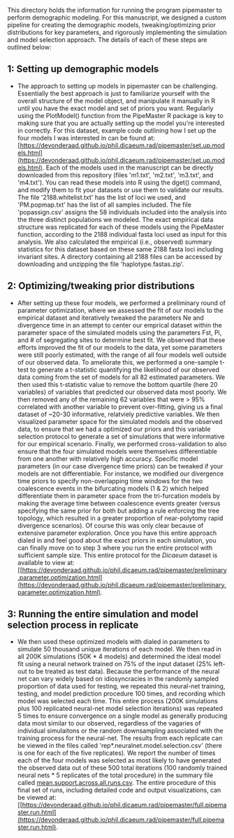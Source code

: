 This directory holds the information for running the program pipemaster to perform demographic modeling. For this manuscript, we designed a custom pipeline for creating the demographic models, tweaking/optimizing prior distributions for key parameters, and rigorously implementing the simulation and model selection approach. The details of each of these steps are outlined below:

## 1: Setting up demographic models
- The approach to setting up models in pipemaster can be challenging. Essentially the best approach is just to familiarize yourself with the overall structure of the model object, and manipulate it manually in R until you have the exact model and set of priors you want. Regularly using the PlotModel() function from the PipeMaster R package is key to making sure that you are actually setting up the model you're interested in correctly. For this dataset, example code outlining how I set up the four models I was interested in can be found at: [https://devonderaad.github.io/phil.dicaeum.rad/pipemaster/set.up.models.html](https://devonderaad.github.io/phil.dicaeum.rad/pipemaster/set.up.models.html). Each of the models used in the manuscript can be directly downloaded from this repository (files 'm1.txt', 'm2.txt', 'm3.txt', and 'm4.txt'). You can read these models into R using the dget() command, and modify them to fit your datasets or use them to validate our results. The file '2188.whitelist.txt' has the list of loci we used, and 'PM.popmap.txt' has the list of all samples included. The file 'popassign.csv' assigns the 58 individuals included into the analysis into the three distinct populations we modeled. The exact empirical data structure was replicated for each of these models using the PipeMaster function, according to the 2188 individual fasta loci used as input for this analysis. We also calculated the empirical (i.e., observed) summary statistics for this dataset based on these same 2188 fasta loci including invariant sites. A directory containing all 2188 files can be accessed by downloading and unzipping the file 'haplotype.fastas.zip'.

## 2: Optimizing/tweaking prior distributions
- After setting up these four models, we performed a preliminary round of parameter optimization, where we assessed the fit of our models to the empirical dataset and iteratively tweaked the parameters Ne and divergence time in an attempt to center our emprical dataset within the parameter space of the simulated models using the parameters Fst, Pi, and # of segregating sites to determine best fit. We observed that these efforts improved the fit of our models to the data, yet some parameters were still poorly estimated, with the range of all four models well outside of our observed data. To ameliorate this, we performed a one-sample t-test to generate a t-statistic quantifying the likelihood of our observed data coming from the set of models for all 82 estimated parameters. We then used this t-statistic value to remove the bottom quartile (here 20 variables) of variables that predicted our observed data most poorly. We then removed any of the remaining 62 variables that were > 95% correlated with another variable to prevent over-fitting, giving us a final dataset of ~20-30 informative, relatviely predictive variables. We then visualized parameter space for the simulated models and the observed data, to ensure that we had a optimized our priors and this variable selection protocol to generate a set of simulations that were informative for our empirical scenario. Finally, we performed cross-validation to also ensure that the four simulated models were themselves differentiable from one another with relatively high accuracy. Specific model parameters (in our case divergence time priors) can be tweaked if your models are not differentiable. For instance, we modified our divergence time priors to specify non-overlapping time windows for the two coalescence events in the bifurcating models (1 & 2) which helped differentiate them in parameter space from the tri-furcation models by making the average time between coalescence events greater (versus specifying the same prior for both but adding a rule enforcing the tree topology, which resulted in a greater proportion of near-polytomy rapid divergence scenarios). Of course this was only clear because of extensive parameter exploration. Once you have this entire approach dialed in and feel good about the exact priors in each simulation, you can finally move on to step 3 where you run the entire protocol with sufficient sample size. This entire protocol for the *Dicaeum* dataset is available to view at: [[https://devonderaad.github.io/phil.dicaeum.rad/pipemaster/preliminary.parameter.optimization.html](https://devonderaad.github.io/phil.dicaeum.rad/pipemaster/preliminary.parameter.optimization.html).

## 3: Running the entire simulation and model selection process in replicate
- We then used these optimized models with dialed in parameters to simulate 50 thousand unique iterations of each model. We then read in all 200K simulations (50K * 4 models) and determined the ideal model fit using a neural network trained on 75% of the input dataset (25% left-out to be treated as test data). Because the performance of the neural net can vary widely based on idiosyncracies in the randomly sampled proportion of data used for testing, we repeated this neural-net training, testing, and model prediction procedure 100 times, and recording which model was selected each time. This entire process (200K simulations plus 100 replicated neural-net model selection iterations) was repeated 5 times to ensure convergence on a single model as generally producing data most similar to our observed, regardless of the vagaries of individual simulaitons or the random downsampling associated with the training process for the neural-net. The results from each replicate can be viewed in the files called 'rep*.neuralnet.model.selection.csv' (there is one for each of the five replicates). We report the number of times each of the four models was selected as most likely to have generated the observed data out of these 500 total iterations (100 randomly trained neural nets * 5 replicates of the total procedure) in the summary file called [mean.support.across.all.runs.csv](https://github.com/DevonDeRaad/phil.dicaeum.rad/blob/main/pipemaster/mean.support.across.all.runs.csv). The entire procedure of this final set of runs, including detailed code and output visualizations, can be viewed at: [[https://devonderaad.github.io/phil.dicaeum.rad/pipemaster/full.pipemaster.run.html](https://devonderaad.github.io/phil.dicaeum.rad/pipemaster/full.pipemaster.run.html).

